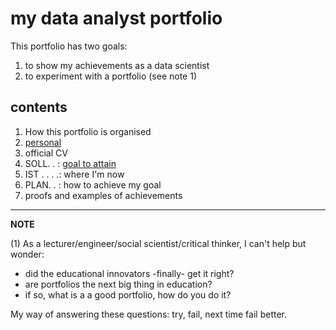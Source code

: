 my data analyst portfolio
=========================

This portfolio has two goals:

1. to show my achievements as a data scientist
2. to experiment with a portfolio (see note 1)

## contents

1) How this portfolio is organised  
2) [personal](./100_personal.md)    
3) official CV  
4) SOLL. . : [goal to attain](./400_ambition.md)    
5) IST . . . .: where I'm now  
6) PLAN. . : how to achieve my goal  
7) proofs and examples of achievements   

----------
**NOTE**

(1) As a lecturer/engineer/social scientist/critical thinker, I can't help but wonder: 
- did the educational innovators -finally- get it right?  
- are portfolios the next big thing in education?   
- if so, what is a a good portfolio, how do you do it?   

 My way of answering these questions: try, fail, next time fail better.


